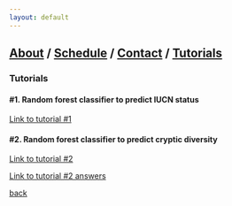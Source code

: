 ```yaml
---
layout: default
---
```

## [About](index.md) / [Schedule](./Schedule.html) / [Contact](./Contact.html) / [Tutorials](./Tutorials.html)

### Tutorials

#### #1. Random forest classifier to predict IUCN status
[Link to tutorial #1](https://predictivephylogeography-ssb2018.github.io/Tutorial_1.html)

#### #2. Random forest classifier to predict cryptic diversity
[Link to tutorial #2](https://predictivephylogeography-ssb2018.github.io/Tutorial_2.html)

[Link to tutorial #2 answers](https://predictivephylogeography-ssb2018.github.io/Tutorial_2_answers.html)

[back](./)
